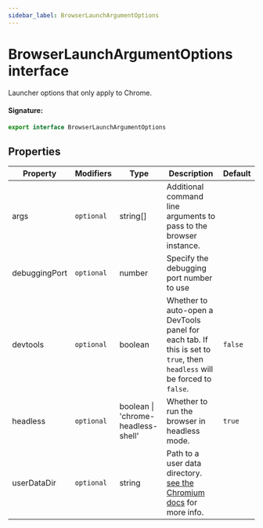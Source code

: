 ```yaml
---
sidebar_label: BrowserLaunchArgumentOptions
---
```


# BrowserLaunchArgumentOptions interface

Launcher options that only apply to Chrome.

#### Signature:

```typescript
export interface BrowserLaunchArgumentOptions
```

## Properties

| Property      | Modifiers             | Type                               | Description                                                                                                                                                   | Default            |
| ------------- | --------------------- | ---------------------------------- | ------------------------------------------------------------------------------------------------------------------------------------------------------------- | ------------------ |
| args          | <code>optional</code> | string\[\]                         | Additional command line arguments to pass to the browser instance.                                                                                            |                    |
| debuggingPort | <code>optional</code> | number                             | Specify the debugging port number to use                                                                                                                      |                    |
| devtools      | <code>optional</code> | boolean                            | Whether to auto-open a DevTools panel for each tab. If this is set to <code>true</code>, then <code>headless</code> will be forced to <code>false</code>.     | <code>false</code> |
| headless      | <code>optional</code> | boolean \| 'chrome-headless-shell' | Whether to run the browser in headless mode.                                                                                                                  | <code>true</code>  |
| userDataDir   | <code>optional</code> | string                             | Path to a user data directory. [see the Chromium docs](https://chromium.googlesource.com/chromium/src/+/refs/heads/main/docs/user_data_dir.md) for more info. |                    |
